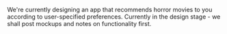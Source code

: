 We're currently designing an app that recommends horror movies to you according to user-specified preferences.  Currently in the design stage - we shall post mockups and notes on functionality first.
